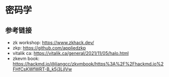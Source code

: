 # 密码学



## 参考链接
- zk workshop: https://www.zkhack.dev/  
- zkp: https://github.com/appliedzkp
- vitalik ca: https://vitalik.ca/general/2021/11/05/halo.html
- zkevm book: https://hackmd.io/@liangcc/zkvmbook/https%3A%2F%2Fhackmd.io%2FHfCsKWfWRT-B_k5j3LjIVw